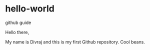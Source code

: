 # hello-world
github guide 

Hello there, 

My name is Divraj and this is my first Github repository. Cool beans. 
